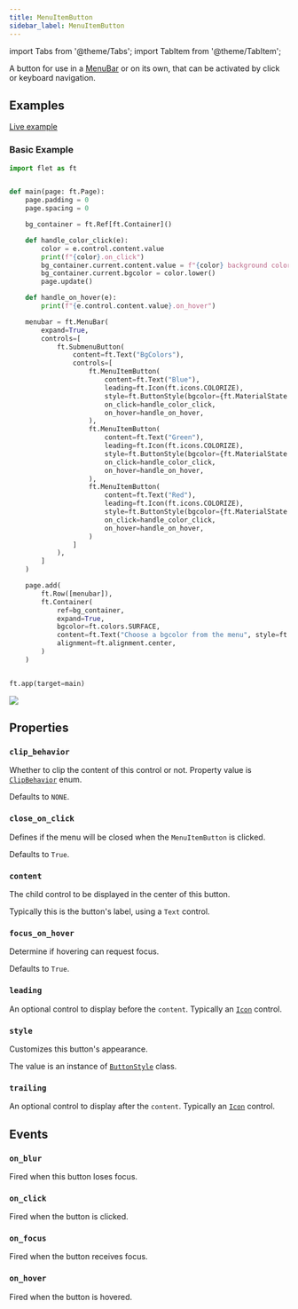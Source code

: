 ```yaml
---
title: MenuItemButton
sidebar_label: MenuItemButton
---
```


import Tabs from '@theme/Tabs';
import TabItem from '@theme/TabItem';

A button for use in a [MenuBar](/docs/controls/menubar) or on its own, that can be activated by click or keyboard
navigation.

## Examples

[Live example](https://flet-controls-gallery.fly.dev/buttons/menuitembutton)

### Basic Example

<Tabs groupId="language">
  <TabItem value="python" label="Python" default>

```python
import flet as ft


def main(page: ft.Page):
    page.padding = 0
    page.spacing = 0

    bg_container = ft.Ref[ft.Container]()

    def handle_color_click(e):
        color = e.control.content.value
        print(f"{color}.on_click")
        bg_container.current.content.value = f"{color} background color"
        bg_container.current.bgcolor = color.lower()
        page.update()

    def handle_on_hover(e):
        print(f"{e.control.content.value}.on_hover")

    menubar = ft.MenuBar(
        expand=True,
        controls=[
            ft.SubmenuButton(
                content=ft.Text("BgColors"),
                controls=[
                    ft.MenuItemButton(
                        content=ft.Text("Blue"),
                        leading=ft.Icon(ft.icons.COLORIZE),
                        style=ft.ButtonStyle(bgcolor={ft.MaterialState.HOVERED: ft.colors.BLUE}),
                        on_click=handle_color_click,
                        on_hover=handle_on_hover,
                    ),
                    ft.MenuItemButton(
                        content=ft.Text("Green"),
                        leading=ft.Icon(ft.icons.COLORIZE),
                        style=ft.ButtonStyle(bgcolor={ft.MaterialState.HOVERED: ft.colors.GREEN}),
                        on_click=handle_color_click,
                        on_hover=handle_on_hover,
                    ),
                    ft.MenuItemButton(
                        content=ft.Text("Red"),
                        leading=ft.Icon(ft.icons.COLORIZE),
                        style=ft.ButtonStyle(bgcolor={ft.MaterialState.HOVERED: ft.colors.RED}),
                        on_click=handle_color_click,
                        on_hover=handle_on_hover,
                    )
                ]
            ),
        ]
    )

    page.add(
        ft.Row([menubar]),
        ft.Container(
            ref=bg_container,
            expand=True,
            bgcolor=ft.colors.SURFACE,
            content=ft.Text("Choose a bgcolor from the menu", style=ft.TextThemeStyle.HEADLINE_LARGE),
            alignment=ft.alignment.center,
        )
    )


ft.app(target=main)
```

  </TabItem>

</Tabs>

<img src="/img/docs/controls/menu-item-button/menu-item-button.gif" className="screenshot-20" />

## Properties

### `clip_behavior`

Whether to clip the content of this control or not. Property value is [`ClipBehavior`](/docs/reference/types/clipbehavior) enum.

Defaults to `NONE`.

### `close_on_click`

Defines if the menu will be closed when the `MenuItemButton` is clicked.

Defaults to `True`.

### `content`

The child control to be displayed in the center of this button.

Typically this is the button's label, using a `Text` control.

### `focus_on_hover`

Determine if hovering can request focus.

Defaults to `True`.

### `leading`

An optional control to display before the `content`. Typically an [`Icon`](/docs/controls/icon) control.

### `style`

Customizes this button's appearance.

The value is an instance of [`ButtonStyle`](/docs/reference/types/buttonstyle) class.

### `trailing`

An optional control to display after the `content`. Typically an [`Icon`](/docs/controls/icon) control.

## Events

### `on_blur`

Fired when this button loses focus.

### `on_click`

Fired when the button is clicked.

### `on_focus`

Fired when the button receives focus.

### `on_hover`

Fired when the button is hovered.
